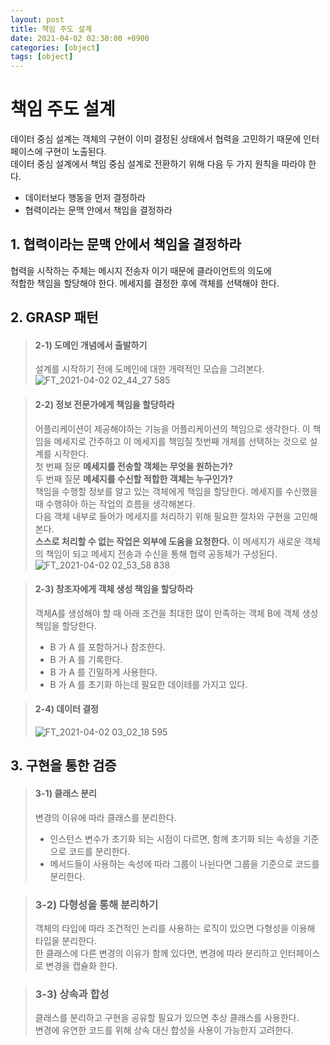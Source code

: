 ```yaml
---
layout: post
title: 책임 주도 설계
date: 2021-04-02 02:30:00 +0900
categories: [object]
tags: [object]
---
```

# 책임 주도 설계
   데이터 중심 설계는 객체의 구현이 이미 결정된 상태에서 협력을 고민하기 때문에 인터페이스에 구현이 노출된다.   
   데이터 중심 설계에서 책임 중심 설계로 전환하기 위해 다음 두 가지 원칙을 따라야 한다.   
   - 데이터보다 행동을 먼저 결정하라
   - 협력이라는 문맥 안에서 책임을 결정하라   

## 1. 협력이라는 문맥 안에서 책임을 결정하라
   협력을 시작하는 주체는 메시지 전송자 이기 때문에 클라이언트의 의도에   
   적합한 책임을 할당해야 한다. 메세지를 결정한 후에 객체를 선택해야 한다.   
       
## 2. GRASP 패턴
> #### 2-1) 도메인 개념에서 출발하기
> 설계를 시작하기 전에 도메인에 대한 개력적인 모습을 그려본다.
> ![FT_2021-04-02 02_44_27 585](https://user-images.githubusercontent.com/13375810/113335923-9754e980-9360-11eb-9515-20a693d04447.png)

> #### 2-2) 정보 전문가에게 책임을 할당하라
> 어플리케이션이 제공해야하는 기능을 어플리케이션의 책임으로 생각한다. 이 책임을 메세지로 간주하고 이 메세지를 책임질 첫번째 개체를 선택하는 것으로 설계를 시작한다.   
> 첫 번째 질문 **메세지를 전송할 객체는 무엇을 원하는가?**   
> 두 번째 질문 **메세지를 수신할 적합한 객체는 누구인가?**   
> 책임을 수행할 정보를 알고 있는 객체에게 책임을 할당한다. 메세지를 수신했을 때 수행햐아 하는 작업의 흐름을 생각해본다.   
> 다음 객체 내부로 들어가 메세지를 처리하기 위해 필요한 절차와 구현을 고민해 본다.   
> **스스로 처리할 수 없는 작업은 외부에 도움을 요청한다.** 이 메세지가 새로운 객체의 책임이 되고 메세지 전송과 수신을 통해 협력 공동체가 구성된다.
> ![FT_2021-04-02 02_53_58 838](https://user-images.githubusercontent.com/13375810/113335866-8015fc00-9360-11eb-9a3a-4493e4835c61.png)
   
> #### 2-3) 창조자에게 객체 생성 책임을 할당하라
> 객체A를 생성해야 할 때 아래 조건을 최대한 많이 만족하는 객체 B에 객체 생성 책임을 할당한다.
> - B 가 A 를 포함하거나 참조한다.
> - B 가 A 를 기록한다.
> - B 가 A 를 긴밀하게 사용한다.
> - B 가 A 를 초기화 하는데 필요한 데이테를 가지고 있다.
   
> #### 2-4) 데이터 결정
> ![FT_2021-04-02 03_02_18 595](https://user-images.githubusercontent.com/13375810/113335934-9d4aca80-9360-11eb-9fc7-e7df10c41e8f.png)

   
## 3. 구현을 통한 검증
> #### 3-1) 클래스 분리
> 변경의 이유에 따라 클래스를 분리한다.   
> - 인스턴스 변수가 초기화 되는 시점이 다르면, 함께 초기화 되는 속성을 기준으로 코드를 분리한다.   
> - 메서드들이 사용하는 속성에 따라 그룹이 나뉜다면 그룹을 기준으로 코드를 분리한다.
   
> ### 3-2) 다형성을 통해 분리하기
> 객체의 타입에 따라 조건적인 논리를 사용하는 로직이 있으면 다형성을 이용해 타입을 분리한다.   
> 한 클래스에 다른 변경의 이유가 함께 있다면, 변경에 따라 분리하고 인터페이스로 변경을 캡슐화 한다.
   
> ### 3-3) 상속과 합성
> 클래스를 분리하고 구현을 공유할 필요가 있으면 추상 클래스를 사용한다.   
> 변경에 유연한 코드를 위해 상속 대신 합성을 사용이 가능한지 고려한다.
